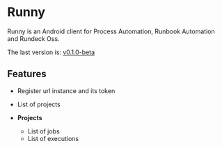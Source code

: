 # Runny

Runny is an Android client for Process Automation, Runbook Automation and Rundeck Oss.

The last version is:
[v0.1.0-beta](https://github.com/Alex2077/runty/releases/tag/v0.1.0)

## Features
- Register url instance and its token
- List of projects

- **Projects**
  - List of jobs
  - List of executions
